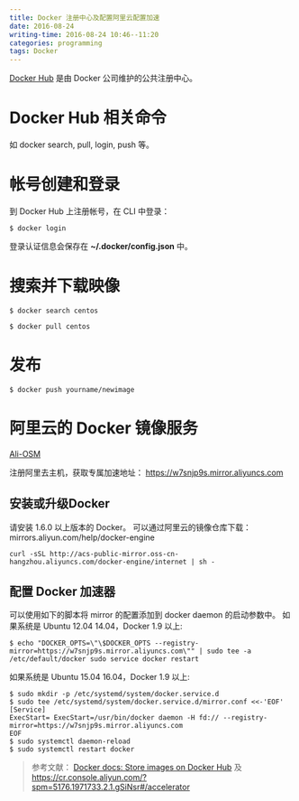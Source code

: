 ```yaml
---
title: Docker 注册中心及配置阿里云配置加速
date: 2016-08-24
writing-time: 2016-08-24 10:46--11:20
categories: programming
tags: Docker
---
```


[Docker Hub](https://hub.docker.com/) 是由 Docker 公司维护的公共注册中心。

# Docker Hub 相关命令

如 docker search, pull, login, push 等。

# 帐号创建和登录

到 Docker Hub 上注册帐号，在 CLI 中登录：

```shell
$ docker login
```

登录认证信息会保存在 **~/.docker/config.json** 中。

# 搜索并下载映像

```shell
$ docker search centos

$ docker pull centos
```

# 发布

```shell
$ docker push yourname/newimage
```

# 阿里云的 Docker 镜像服务

[Ali-OSM](http://mirrors.aliyun.com/help/docker-engine?spm=0.0.0.0.Xf8pOS)

注册阿里去主机，获取专属加速地址： https://w7snjp9s.mirror.aliyuncs.com

## 安装或升级Docker

请安装 1.6.0 以上版本的 Docker。
可以通过阿里云的镜像仓库下载： mirrors.aliyun.com/help/docker-engine

```shell
curl -sSL http://acs-public-mirror.oss-cn-hangzhou.aliyuncs.com/docker-engine/internet | sh - 
```

## 配置 Docker 加速器

可以使用如下的脚本将 mirror 的配置添加到 docker daemon 的启动参数中。
如果系统是 Ubuntu 12.04 14.04，Docker 1.9 以上:


```shell
$ echo "DOCKER_OPTS=\"\$DOCKER_OPTS --registry-mirror=https://w7snjp9s.mirror.aliyuncs.com\"" | sudo tee -a /etc/default/docker sudo service docker restart 
```


如果系统是 Ubuntu 15.04 16.04，Docker 1.9 以上:


```shell
$ sudo mkdir -p /etc/systemd/system/docker.service.d
$ sudo tee /etc/systemd/system/docker.service.d/mirror.conf <<-'EOF'
[Service]
ExecStart= ExecStart=/usr/bin/docker daemon -H fd:// --registry-mirror=https://w7snjp9s.mirror.aliyuncs.com 
EOF
$ sudo systemctl daemon-reload 
$ sudo systemctl restart docker
```

> 参考文献： 
> [Docker docs: Store images on Docker Hub](https://docs.docker.com/engine/tutorials/dockerrepos/) 及 https://cr.console.aliyun.com/?spm=5176.1971733.2.1.gSiNsr#/accelerator
